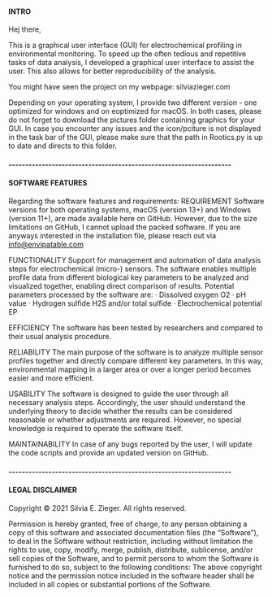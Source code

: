 #### INTRO
Hej there, 

This is a graphical user interface (GUI) for electrochemical profiling in environmental monitoring. 
To speed up the often tedious and repetitive tasks of data analysis, I developed a graphical user interface to assist the user. 
This also allows for better reproducibility of the analysis.

You might have seen the project on my webpage: silviazieger.com

Depending on your operating system, I provide two different version - one optimized for windows and on eoptimized for macOS.
In both cases, please do not forget to download the pictures folder containing graphics for your GUI. In case you encounter any issues and the icon/pciture is not displayed in the task bar of the GUI, please make sure that the path in Rootics.py is up to date and directs to this folder.

#### -------------------------------------------------------------------

#### SOFTWARE FEATURES
Regarding the software features and requirements: 
REQUIREMENT     Software versions for both operating systems, macOS (version 13+) and Windows (version 11+), are made available here on GitHub.
                However, due to the size limitations on GitHub, I cannot upload the packed software. If you are anyways interested in the installation 
                file, please reach out via info@envipatable.com

FUNCTIONALITY   Support for management and automation of data analysis steps for electrochemical (micro-) sensors. The software enables multiple profile 
                data from different biological key parameters to be analyzed and visualized together, enabling direct comparison of results. Potential 
                parameters processed by the software are:
                  · Dissolved oxygen O2
                  · pH value
                  · Hydrogen sulfide H2S and/or total sulfide
                  · Electrochemical potential EP

EFFICIENCY      The software has been tested by researchers and compared to their usual analysis procedure. 

RELIABILITY     The main purpose of the software is to analyze multiple sensor profiles together and directly compare different key parameters. In this way,
                environmental mapping in a larger area or over a longer period becomes easier and more efficient.

USABILITY       The software is designed to guide the user through all necessary analysis steps. Accordingly, the user should understand the underlying 
                theory to decide whether the results can be considered reasonable or whether adjustments are required. However, no special knowledge is 
                required to operate the software itself.

MAINTAINABILITY In case of any bugs reported by the user, I will update the code scripts and provide an updated version on GitHub.

#### -------------------------------------------------------------------

#### LEGAL DISCLAIMER
Copyright © 2021 Silvia E. Zieger. All rights reserved.

Permission is hereby granted, free of charge, to any person obtaining a copy of this software and associated documentation files (the “Software”), to deal 
in the Software without restriction, including without limitation the rights to use, copy, modify, merge, publish, distribute, sublicense, and/or sell copies
of the Software, and to permit persons to whom the Software is furnished to do so, subject to the following conditions:
The above copyright notice and the permission notice included in the software header shall be included in all copies or substantial portions of the Software.
